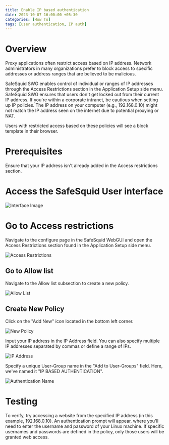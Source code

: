 ```yaml
---
title: Enable IP based authentication
date: 2023-10-07 16:00:00 +05:30
categories: [How To]
tags: [user authentication, IP auth]
---
```


# Overview

Proxy applications often restrict access based on IP address. Network administrators in many organizations prefer to block access to specific addresses or address ranges that are believed to be malicious.

SafeSquid SWG enables control of individual or ranges of IP addresses through the Access Restrictions section in the Application Setup side menu. SafeSquid SWG ensures that users don't get locked out from their current IP address. If you're within a corporate intranet, be cautious when setting up IP policies. The IP address on your computer (e.g., 192.168.0.10) might not match the IP address seen on the internet due to potential proxying or NAT. 

Users with restricted access based on these policies will see a block template in their browser.

# Prerequisites

Ensure that your IP address isn't already added in the Access restrictions section.

# Access the SafeSquid User interface

![Interface Image](IP-based-auth-Slide1-(1).PNG)

# Go to Access restrictions

Navigate to the configure page in the SafeSquid WebGUI and open the Access Restrictions section found in the Application Setup side menu.

![Access Restrictions](IP-based-auth-Slide1-(2).PNG)

## Go to Allow list

Navigate to the Allow list subsection to create a new policy.

![Allow List](IP-based-auth-Slide1-(3).PNG)

## Create New Policy

Click on the "Add New" icon located in the bottom left corner.

![New Policy](IP-based-auth-Slide1-(4).PNG)

Input your IP address in the IP Address field. You can also specify multiple IP addresses separated by commas or define a range of IPs.

![IP Address](IP-based-auth-Slide1-(5).PNG)

Specify a unique User-Group name in the "Add to User-Groups" field. Here, we've named it "IP BASED AUTHENTICATION".

![Authentication Name](IP-based-authentication.PNG)

# Testing

To verify, try accessing a website from the specified IP address (in this example, 192.168.0.10). An authentication prompt will appear, where you'll need to enter the username and password of your Linux machine. If specific usernames and passwords are defined in the policy, only those users will be granted web access.
